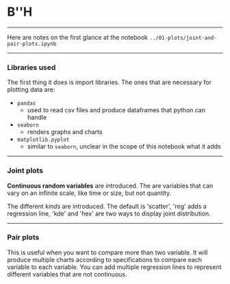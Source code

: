 # B''H

---

Here are notes on the first glance at the notebook `../01-plots/joint-and-pair-plots.ipynb`

---

### Libraries used

The first thing it does is import libraries. The ones that are necessary for plotting data are:
- `pandas` 
   - used to read csv files and produce dataframes that python can handle
- `seaborn` 
   - renders graphs and charts
- `matplotlib.pyplot` 
   - similar to `seaborn`, unclear in the scope of this notebook what it adds

---

### Joint plots

**Continuous random variables** are introduced. The are variables that can vary on an infinite scale, like time or size, but not quantity.

The different *kinds* are introduced. The default is 'scatter', 'reg' adds a regression line, 'kde' and 'hex' are two ways to display joint distribution.

---

### Pair plots

This is useful when you want to compare more than two variable. It will produce multiple charts according to specifications to compare each variable to each variable. You can add multiple regression lines to represent different variables that are not continuous.